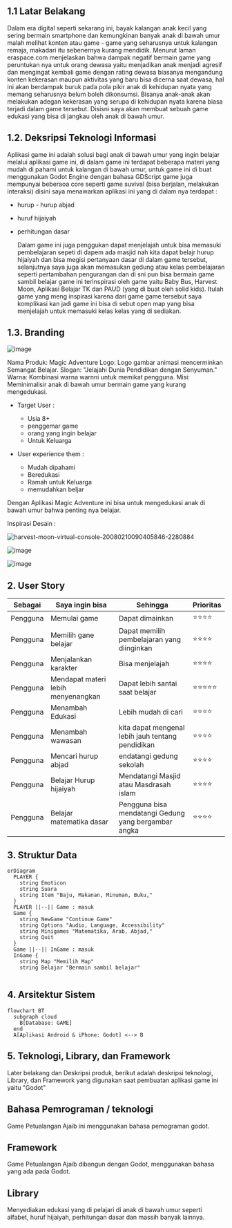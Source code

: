 ## 1.1 Latar Belakang

Dalam era digital seperti sekarang ini, bayak kalangan anak kecil yang sering bermain smartphone dan kemungkinan banyak anak di bawah umur malah melihat konten atau game - game yang seharusnya untuk kalangan remaja, makadari itu sebenernya kurang mendidik. Menurut laman eraspace.com menjelaskan bahwa dampak negatif bermain game yang peruntukan nya untuk orang dewasa yaitu menjadikan anak menjadi agresif dan mengingat kembali game dengan rating dewasa biasanya mengandung konten kekerasan maupun aktivitas yang baru bisa dicerna saat dewasa, hal ini akan berdampak buruk pada pola pikir anak di kehidupan nyata yang memang seharusnya belum boleh dikonsumsi. Bisanya anak-anak akan melakukan adegan kekerasan yang serupa di kehidupan nyata karena biasa terjadi dalam game tersebut. Disisni saya akan membuat sebuah game edukasi yang bisa di jangkau oleh anak di bawah umur.

## 1.2. Deksripsi Teknologi Informasi

Aplikasi game ini adalah solusi bagi anak di bawah umur yang ingin belajar melalui aplikasi game ini, di dalam game ini terdapat beberapa materi yang mudah di pahami untuk kalangan di bawah umur, untuk game ini di buat menggunakan Godot Engine dengan bahasa GDScript game juga mempunyai beberaoa core seperti game suvival (bisa berjalan, melakukan interaksi) disini saya menawarkan aplikasi ini yang di dalam nya terdapat :
- hurup - hurup abjad
- huruf hijaiyah
- perhitungan dasar

  Dalam game ini juga penggukan dapat menjelajah untuk bisa memasuki pembelajaran sepeti di dapem ada masjid nah kita dapat belajr hurup hijaiyah dan bisa megisi pertanyaan dasar di dalam game tersebut, selanjutnya saya juga akan memasukan gedung atau kelas pembelajaran seperti pertambahan pengurangan dan di sni pun bisa bermain game sambil belajar game ini  terinspirasi oleh game yaitu Baby Bus, Harvest Moon, Aplikasi Belajar TK dan PAUD (yang di buat oleh solid kids). Itulah game yang meng inspirasi karena dari game game tersebut saya komplikasi kan jadi game ini bisa di sebut open map yang bisa menjelajah untuk memasuki kelas kelas yang di sediakan.

## 1.3. Branding

![image](https://github.com/tibianugraha/game/assets/148552896/12df3a97-d3b1-4524-be7c-a4e60fbfaced)


Nama Produk: Magic Adventure
Logo: Logo gambar animasi mencerminkan Semangat Belajar.
Slogan: "Jelajahi Dunia Pendidikan dengan Senyuman." 
Warna: Kombinasi warna warnni untuk memikat pengguna. 
Misi: Meminimalisir anak di bawah umur bermain game yang kurang mengedukasi.

- Target User : 
  - Usia 8+
  - penggemar game
  - orang yang ingin belajar
  - Untuk Keluarga

- User experience them :
  - Mudah dipahami
  - Beredukasi
  - Ramah untuk Keluarga
  - memudahkan beljar
             
Dengan Aplikasi Magic Adventure ini bisa untuk mengedukasi anak di bawah umur bahwa penting nya belajar.

Inspirasi Desain :

![harvest-moon-virtual-console-20080210090405846-2280884](https://github.com/tibianugraha/game/assets/148552896/b48dd033-2646-49a4-9f04-8a0f493ac4a3)

![image](https://github.com/tibianugraha/game/assets/148552896/f9af7fe9-642e-455e-a9ca-0646e118ddf3)

![image](https://github.com/tibianugraha/game/assets/148552896/35f3a174-c6ae-4ccb-bd6d-da1945df3ca0)


## 2. User Story

Sebagai | Saya ingin bisa | Sehingga | Prioritas
---|---|---|---
Pengguna | Memulai game | Dapat dimainkan | ⭐⭐⭐⭐
Pengguna | Memilih gane belajar | Dapat memilih pembelajaran yang diinginkan | ⭐⭐⭐⭐
Pengguna | Menjalankan karakter | Bisa menjelajah | ⭐⭐⭐⭐
Pengguna | Mendapat materi lebih menyenangkan | Dapat lebih santai saat belajar | ⭐⭐⭐⭐⭐
Pengguna | Menambah Edukasi | Lebih mudah di cari | ⭐⭐⭐⭐
Pengguna | Menambah wawasan | kita dapat mengenal lebih jauh tentang pendidikan | ⭐⭐⭐⭐
Pengguna | Mencari hurup abjad |endatangi gedung sekolah | ⭐⭐⭐⭐
Pengguna | Belajar Hurup hijaiyah | Mendatangi Masjid atau Masdrasah islam | ⭐⭐⭐⭐
Pengguna | Belajar matematika dasar | Pengguna bisa mendatangi Gedung yang bergambar angka | ⭐⭐⭐⭐

## 3. Struktur Data


```mermaid
erDiagram
  PLAYER { 
    string Emoticon
    string Suara 
    string Item "Baju, Makanan, Minuman, Buku,"
  }
  PLAYER ||--|| Game : masuk
  Game {
    string NewGame "Continue Game"
    string Options "Audio, Language, Accessibility"
    string Minigames "Matematika, Arab, Abjad,"
    string Quit
  }
  Game ||--|| InGame : masuk
  InGame {
    string Map "Memilih Map"
    string Belajar "Bermain sambil belajar"
    

```

## 4. Arsitektur Sistem

```mermaid
flowchart BT 
  subgraph cloud
    B[Database: GAME] 
  end
  A[Aplikasi Android & iPhone: Godot] <--> B 
```

## 5. Teknologi, Library, dan Framework

Later belakang dan Deskripsi produk, berikut adalah deskripsi teknologi, Library, dan Framework yang digunakan saat pembuatan aplikasi game ini yaitu "Godot"

## Bahasa Pemrograman / teknologi 
Game Petualangan Ajaib ini menggunakan bahasa pemograman godot.

## Framework
Game Petualangan Ajaib dibangun dengan Godot, menggunakan bahasa yang ada pada Godot.

## Library
Menyediakan edukasi yang di pelajari di anak di bawah umur seperti alfabet, huruf hijaiyah, perhitungan dasar dan massih banyak lainnya.
